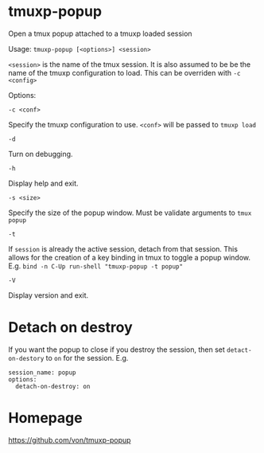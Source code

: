 # tmuxp-popup
Open a tmux popup attached to a tmuxp loaded session

Usage: `tmuxp-popup [<options>] <session>`

`<session>` is the name of the tmux session. It is also assumed to be be the name
of the tmuxp configuration to load. This can be overriden with `-c <config>`

Options:

`-c <conf>`

Specify the tmuxp configuration to use. `<conf>` will be passed to `tmuxp load`

`-d`

Turn on debugging.

`-h`

Display help and exit.

`-s <size>`

Specify the size of the popup window. Must be validate arguments to `tmux popup`

`-t`

If `session` is already the active session, detach from that session.
This allows for the creation of a key binding in tmux to toggle
a popup window. E.g. `bind -n C-Up run-shell "tmuxp-popup -t popup"`

`-V`

Display version and exit.

# Detach on destroy

If you want the popup to close if you destroy the session, then set `detact-on-destory`
to `on` for the session. E.g.

    session_name: popup
    options:
      detach-on-destroy: on

# Homepage

https://github.com/von/tmuxp-popup
